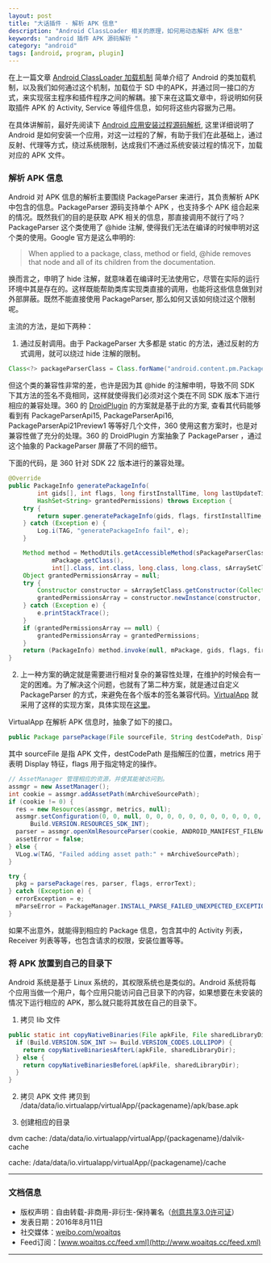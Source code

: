 ```yaml
---
layout: post
title: "大话插件 - 解析 APK 信息"
description: "Android ClassLoader 相关的原理，如何用动态解析 APK 信息"
keywords: "android 插件 APK 源码解析 "
category: "android"
tags: [android, program, plugin]
---
```



在上一篇文章 [Android ClassLoader 加载机制](http://www.woaitqs.cc/android/2016/07/26/android-plugin-dynamic-load-classes.html) 简单介绍了 Android 的类加载机制，以及我们如何通过这个机制，加载位于 SD 中的APK，并通过同一接口的方式，来实现宿主程序和插件程序之间的解耦。接下来在这篇文章中，将说明如何获取插件 APK 的 Activity, Service 等组件信息，如何将这些内容据为己用。

在具体讲解前，最好先阅读下 [Android 应用安装过程源码解析](http://www.woaitqs.cc/android/2016/07/28/android-plugin-get-apk-info.html), 这里详细说明了 Android 是如何安装一个应用，对这一过程的了解，有助于我们在此基础上，通过反射、代理等方式，绕过系统限制，达成我们不通过系统安装过程的情况下，加载对应的 APK 文件。

<!--more-->

### 解析 APK 信息

Android 对 APK 信息的解析主要围绕 PackageParser 来进行，其负责解析 APK 中包含的信息。PackageParser 源码支持单个 APK ，也支持多个 APK 组合起来的情况。既然我们的目的是获取 APK 相关的信息，那直接调用不就行了吗？PackageParser 这个类使用了 @hide 注解, 使得我们无法在编译的时候申明对这个类的使用。Google 官方是这么申明的:

> When applied to a package, class, method or field, @hide removes that node and all of its children from the documentation.

换而言之，申明了 hide 注解，就意味着在编译时无法使用它，尽管在实际的运行环境中其是存在的。这样既能帮助类库实现类直接的调用，也能将这些信息做到对外部屏蔽。既然不能直接使用 PackageParser, 那么如何又该如何绕过这个限制呢。

主流的方法，是如下两种：

1. 通过反射调用。由于 PackageParser 大多都是 static 的方法，通过反射的方式调用，就可以绕过 hide 注解的限制。

```java
Class<?> packageParserClass = Class.forName("android.content.pm.PackageParser")
```

但这个类的兼容性非常的差，也许是因为其 @hide 的注解申明，导致不同 SDK 下其方法的签名不竟相同，这样就使得我们必须对这个类在不同 SDK 版本下进行相应的兼容处理。360 的 [DroidPlugin](https://github.com/DroidPluginTeam/DroidPlugin) 的方案就是基于此的方案, 查看其代码能够看到有 PackageParserApi15, PackageParserApi16, PackageParserApi21Preview1 等等好几个文件，360 使用这套方案时，也是对兼容性做了充分的处理。360 的 DroidPlugin 方案抽象了 PackageParser ，通过这个抽象的 PackageParser 屏蔽了不同的细节。

下面的代码，是 360 针对 SDK 22 版本进行的兼容处理。

```java
@Override
public PackageInfo generatePackageInfo(
        int gids[], int flags, long firstInstallTime, long lastUpdateTime,
        HashSet<String> grantedPermissions) throws Exception {
    try {
        return super.generatePackageInfo(gids, flags, firstInstallTime, lastUpdateTime, grantedPermissions);
    } catch (Exception e) {
        Log.i(TAG, "generatePackageInfo fail", e);
    }

    Method method = MethodUtils.getAccessibleMethod(sPackageParserClass, "generatePackageInfo",
            mPackage.getClass(),
            int[].class, int.class, long.class, long.class, sArraySetClass, sPackageUserStateClass, int.class);
    Object grantedPermissionsArray = null;
    try {
        Constructor constructor = sArraySetClass.getConstructor(Collection.class);
        grantedPermissionsArray = constructor.newInstance(constructor, grantedPermissions);
    } catch (Exception e) {
        e.printStackTrace();
    }
    if (grantedPermissionsArray == null) {
        grantedPermissionsArray = grantedPermissions;
    }
    return (PackageInfo) method.invoke(null, mPackage, gids, flags, firstInstallTime, lastUpdateTime, grantedPermissionsArray, mDefaultPackageUserState, mUserId);
}
```

2. 上一种方案的确定就是需要进行相对复杂的兼容性处理，在维护的时候会有一定的困难。为了解决这个问题，也就有了第二种方案，就是通过自定义 PackageParser 的方式，来避免在各个版本的签名兼容代码。[VirtualApp](https://github.com/asLody/VirtualApp) 就采用了这样的实现方案，具体实现在[这里](https://github.com/asLody/VirtualApp/blob/master/VirtualApp/lib/src/main/java/com/lody/virtual/service/pm/PackageParser.java)。

VirtualApp 在解析 APK 信息时，抽象了如下的接口。

```java
public Package parsePackage(File sourceFile, String destCodePath, DisplayMetrics metrics, int flags)
```

其中 sourceFile 是指 APK 文件，destCodePath 是指解压的位置，metrics 用于表明 Display 特征，flags 用于指定特定的操作。

```java
// AssetManager 管理相应的资源，并使其能被访问到。
assmgr = new AssetManager();
int cookie = assmgr.addAssetPath(mArchiveSourcePath);
if (cookie != 0) {
  res = new Resources(assmgr, metrics, null);
  assmgr.setConfiguration(0, 0, null, 0, 0, 0, 0, 0, 0, 0, 0, 0, 0, 0, 0, 0,
      Build.VERSION.RESOURCES_SDK_INT);
  parser = assmgr.openXmlResourceParser(cookie, ANDROID_MANIFEST_FILENAME);
  assetError = false;
} else {
  VLog.w(TAG, "Failed adding asset path:" + mArchiveSourcePath);
}
```

```java
try {
  pkg = parsePackage(res, parser, flags, errorText);
} catch (Exception e) {
  errorException = e;
  mParseError = PackageManager.INSTALL_PARSE_FAILED_UNEXPECTED_EXCEPTION;
}
```

如果不出意外，就能得到相应的 Package 信息，包含其中的 Activity 列表，Receiver 列表等等，也包含请求的权限，安装位置等等。

### 将 APK 放置到自己的目录下

Android 系统是基于 Linux 系统的，其权限系统也是类似的。Android 系统将每个应用当做一个用户，每个应用只能访问自己目录下的内容，如果想要在未安装的情况下运行相应的 APK，那么就只能将其放在自己的目录下。

1. 拷贝 lib 文件

```java
public static int copyNativeBinaries(File apkFile, File sharedLibraryDir) {
  if (Build.VERSION.SDK_INT >= Build.VERSION_CODES.LOLLIPOP) {
    return copyNativeBinariesAfterL(apkFile, sharedLibraryDir);
  } else {
    return copyNativeBinariesBeforeL(apkFile, sharedLibraryDir);
  }
}
```

2. 拷贝 APK 文件
拷贝到 /data/data/io.virtualapp/virtualApp/{packagename}/apk/base.apk

3. 创建相应的目录

dvm cache: /data/data/io.virtualapp/virtualApp/{packagename}/dalvik-cache

cache: /data/data/io.virtualapp/virtualApp/{packagename}/cache

------------------------

### 文档信息
* 版权声明：自由转载-非商用-非衍生-保持署名（[创意共享3.0许可证](http://creativecommons.org/licenses/by-nc-nd/3.0/deed.zh)）
* 发表日期：2016年8月11日
* 社交媒体：[weibo.com/woaitqs](http://weibo.com/woaitqs)
* Feed订阅：[www.woaitqs.cc/feed.xml](http://www.woaitqs.cc/feed.xml)

------------------------
